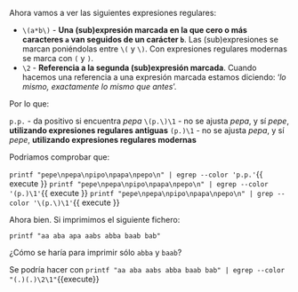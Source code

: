 Ahora vamos a ver las siguientes expresiones regulares:

* `\(a*b\)` - **Una (sub)expresión marcada en la que cero o más caracteres `a` van seguidos de un carácter `b`**. Las (sub)expresiones se marcan poniéndolas entre `\(` y `\)`. Con expresiones regulares modernas se marca con `(` y `)`.
* `\2` - **Referencia a la segunda (sub)expresión marcada**. Cuando hacemos una referencia a una expresión marcada estamos diciendo: ‘*lo mismo, exactamente lo mismo que antes*’.

Por lo que:

`p.p.` - da positivo si encuentra *pepa*
`\(p.\)\1` - no se ajusta *pepa*, y sı́ *pepe*, **utilizando expresiones regulares antiguas**
`(p.)\1` - no se ajusta *pepa*, y sı́ *pepe*, **utilizando expresiones regulares modernas**

Podriamos comprobar que:

`printf "pepe\npepa\npipo\npapa\npepo\n" | egrep --color 'p.p.'`{{ execute }}
`printf "pepe\npepa\npipo\npapa\npepo\n" | egrep --color '(p.)\1'`{{ execute }}
`printf "pepe\npepa\npipo\npapa\npepo\n" | grep --color '\(p.\)\1'`{{ execute }}


Ahora bien. Si imprimimos el siguiente fichero:

`printf "aa aba apa aabs abba baab bab"`

¿Cómo se haría para imprimir sólo `abba` y `baab`?

Se podría hacer con `printf "aa aba aabs abba baab bab" | egrep --color "(.)(.)\2\1"`{{execute}}
